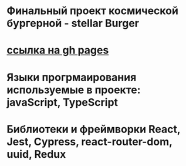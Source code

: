 # Финальный проект космической бургерной - stellar Burger
# [ссылка на gh pages](https://gutardanya.github.io/react-stellar-burger/)
# Языки прогрмаирования используемые в проекте: javaScript, TypeScript
# Библиотеки и фреймворки React, Jest, Cypress, react-router-dom, uuid, Redux